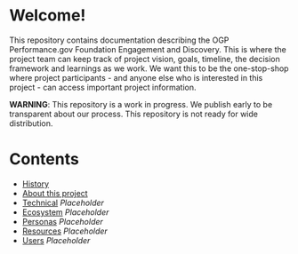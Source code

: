 # Welcome!
This repository contains documentation describing the OGP Performance.gov Foundation Engagement and Discovery. This is where the project team can keep track of project vision, goals, timeline, the decision framework and learnings as we work. We want this to be the one-stop-shop where project participants - and anyone else who is interested in this project - can access important project information. 

**WARNING**: This repository is a work in progress. We publish early to be transparent about our process. This repository is not ready for wide distribution.

# Contents 
* [History](/HISTORY.md)
* [About this project](/ABOUT.md)
* [Technical](/TECHNICAL-ECOSYSTEM.md) *Placeholder*
* [Ecosystem](/ECOSYSTEM.md) *Placeholder*
* [Personas](/PERSONAS.md) *Placeholder*
* [Resources](/RESOURCES.md) *Placeholder*
* [Users](/USERS.md) *Placeholder*
